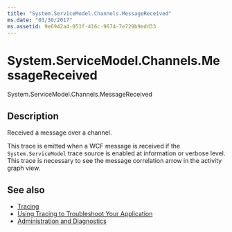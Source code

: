 ```yaml
---
title: "System.ServiceModel.Channels.MessageReceived"
ms.date: "03/30/2017"
ms.assetid: 9e6942a4-051f-416c-9674-7e729b9edd33
---
```

# System.ServiceModel.Channels.MessageReceived
System.ServiceModel.Channels.MessageReceived  
  
## Description  
 Received a message over a channel.  
  
 This trace is emitted when a WCF message is received if the `System.ServiceModel` trace source is enabled at information or verbose level. This trace is necessary to see the message correlation arrow in the activity graph view.  
  
## See also

- [Tracing](../../../../../docs/framework/wcf/diagnostics/tracing/index.md)
- [Using Tracing to Troubleshoot Your Application](../../../../../docs/framework/wcf/diagnostics/tracing/using-tracing-to-troubleshoot-your-application.md)
- [Administration and Diagnostics](../../../../../docs/framework/wcf/diagnostics/index.md)
